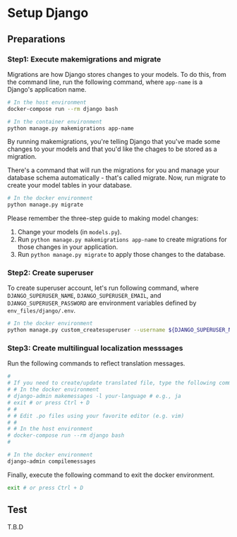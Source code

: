 # Setup Django
## Preparations
### Step1: Execute makemigrations and migrate
Migrations are how Django stores changes to your models. To do this, from the command line, run the following command, where `app-name` is a Django's application name.

```bash
# In the host environment
docker-compose run --rm django bash

# In the container environment
python manage.py makemigrations app-name
```

By running makemigrations, you're telling Django that you've made some changes to your models and that you'd like the chages to be stored as a migration.

There's a command that will run the migrations for you and manage your database schema automatically - that's called migrate. Now, run migrate to create your model tables in your database.

```bash
# In the docker environment
python manage.py migrate
```

Please remember the three-step guide to making model changes:

1. Change your models (in `models.py`).
1. Run `python manage.py makemigrations app-name` to create migrations for those changes in your application.
1. Run `python manage.py migrate` to apply those changes to the database.

### Step2: Create superuser
To create superuser account, let's run following command, where `DJANGO_SUPERUSER_NAME`, `DJANGO_SUPERUSER_EMAIL`, and `DJANGO_SUPERUSER_PASSWORD` are environment variables defined by `env_files/django/.env`.

```bash
# In the docker environment
python manage.py custom_createsuperuser --username ${DJANGO_SUPERUSER_NAME} --email ${DJANGO_SUPERUSER_EMAIL} --password ${DJANGO_SUPERUSER_PASSWORD}
```

### Step3: Create multilingual localization messsages
Run the following commands to reflect translation messages.

```bash
# 
# If you need to create/update translated file, type the following commands and execute them.
# # In the docker environment
# django-admin makemessages -l your-language # e.g., ja
# exit # or press Ctrl + D
# #
# # Edit .po files using your favorite editor (e.g. vim)
# #
# # In the host environment
# docker-compose run --rm django bash
# 

# In the docker environment
django-admin compilemessages
```

Finally, execute the following command to exit the docker environment.

```bash
exit # or press Ctrl + D
```

## Test
T.B.D
